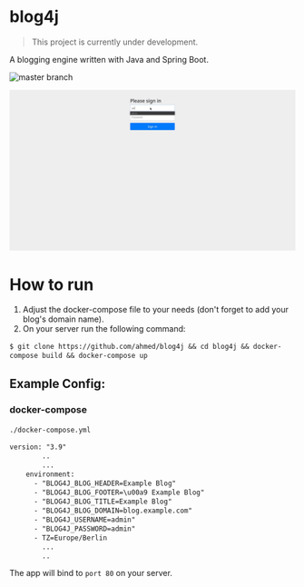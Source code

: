 # blog4j

> This project is currently under development.
 
A blogging engine written with Java and Spring Boot.

![master branch](https://github.com/action-server/blog4j/actions/workflows/ci.yml/badge.svg)

![](.github/asset/preview.gif)

# How to run
1. Adjust the docker-compose file to your needs (don't forget to add your blog's domain name).
2. On your server run the following command:

```
$ git clone https://github.com/ahmed/blog4j && cd blog4j && docker-compose build && docker-compose up
```

## Example Config:
### docker-compose
`./docker-compose.yml`
```
version: "3.9"
        ..
        ...
    environment:
      - "BLOG4J_BLOG_HEADER=Example Blog"
      - "BLOG4J_BLOG_FOOTER=\u00a9 Example Blog"
      - "BLOG4J_BLOG_TITLE=Example Blog"
      - "BLOG4J_BLOG_DOMAIN=blog.example.com"
      - "BLOG4J_USERNAME=admin"
      - "BLOG4J_PASSWORD=admin"
      - TZ=Europe/Berlin
        ...
        ..
```

The app will bind to `port 80` on your server.

